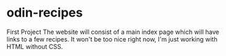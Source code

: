 # odin-recipes
First Project
The website will consist of a main index page which will have links to a few recipes. 
It won't be too nice right now, I'm just working with HTML without CSS.